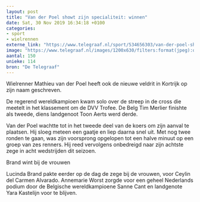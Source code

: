 ```yaml
---
layout: post
title: "Van der Poel showt zijn specialiteit: winnen"
date: Sat, 30 Nov 2019 16:34:18 +0100
categories: 
- sport 
- wielrennen 
externe_link: "https://www.telegraaf.nl/sport/534656303/van-der-poel-showt-zijn-specialiteit-winnen"
image: "https://www.telegraaf.nl/images/1200x630/filters:format(jpeg):quality(80)/cdn-kiosk-api.telegraaf.nl/ee806d66-1386-11ea-862a-02c309bc01c1.jpg"
aantal: 150
unieke: 114
bron: "De Telegraaf"
---
```


<p class="intro">Wielrenner Mathieu van der Poel heeft ook de nieuwe veldrit in Kortrijk op zijn naam geschreven.</p> <p>De regerend wereldkampioen kwam solo over de streep in de cross die meetelt in het klassement om de DVV Trofee. De Belg Tim Merlier finishte als tweede, diens landgenoot Toon Aerts werd derde.</p><p>Van der Poel wachtte tot in het tweede deel van de koers om zijn aanval te plaatsen. Hij sloeg meteen een gaatje en liep daarna snel uit. Met nog twee ronden te gaan, was zijn voorsprong opgelopen tot een halve minuut op een groep van zes renners. Hij reed vervolgens onbedreigd naar zijn achtste zege in acht wedstrijden dit seizoen.</p><p>Brand wint bij de vrouwen</p><p>Lucinda Brand pakte eerder op de dag de zege bij de vrouwen, voor Ceylin del Carmen Alvarado. Annemarie Worst zorgde voor een geheel Nederlands podium door de Belgische wereldkampioene Sanne Cant en landgenote Yara Kastelijn voor te blijven.</p>
